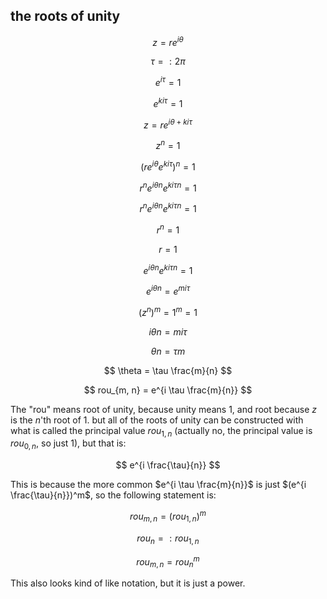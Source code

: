 ## the roots of unity

$$ z = r e^{i \theta} $$

$$ \tau = : 2 \pi $$

$$ e^{i \tau} = 1 $$

$$ e^{k i \tau} = 1 $$

$$ z = r e^{i \theta + k i \tau} $$

$$ z^n = 1 $$

$$ (r e^{i \theta} e^{k i \tau})^n = 1 $$

$$ r^n {e^{i \theta}}^n {e^{k i \tau}}^n = 1 $$

$$ r^n e^{i \theta n} e^{k i \tau n} = 1 $$

$$ r^n = 1 $$

$$ r = 1 $$

$$ e^{i \theta n} e^{k i \tau n} = 1 $$

$$ e^{i \theta n} = e^{m i \tau} $$

$$ (z^n)^m = 1^m = 1 $$

$$ i \theta n = m i \tau $$

$$ \theta n = \tau m $$

$$ \theta = \tau \frac{m}{n} $$

$$ rou_{m, n} = e^{i \tau \frac{m}{n}} $$

The "rou" means root of unity, because unity means $1$, and root because $z$ is the $n$'th root of $1$. but all of the roots of unity can be constructed with what is called the principal value $rou_{1, n}$ (actually no, the principal value is $rou_{0, n}$, so just $1$), but that is:

$$ e^{i \frac{\tau}{n}} $$

This is because the more common $e^{i \tau \frac{m}{n}}$ is just $(e^{i \frac{\tau}{n}})^m$, so the following statement is:

$$ rou_{m, n} = (rou_{1, n})^m $$

$$ rou_n = : rou_{1, n} $$

$$ rou_{m, n} = rou_n^m $$

This also looks kind of like notation, but it is just a power.
